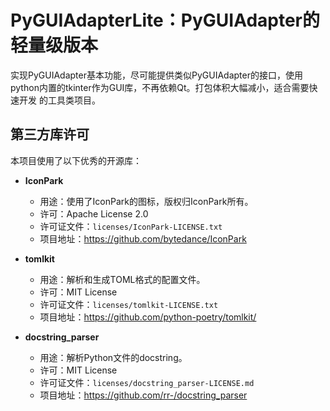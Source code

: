 # PyGUIAdapterLite：PyGUIAdapter的轻量级版本

实现PyGUIAdapter基本功能，尽可能提供类似PyGUIAdapter的接口，使用python内置的tkinter作为GUI库，不再依赖Qt。打包体积大幅减小，适合需要快速开发
的工具类项目。



## 第三方库许可

本项目使用了以下优秀的开源库：

- **IconPark** 
  - 用途：使用了IconPark的图标，版权归IconPark所有。
  - 许可：Apache License 2.0
  - 许可证文件：`licenses/IconPark-LICENSE.txt`
  - 项目地址：https://github.com/bytedance/IconPark

- **tomlkit**
  - 用途：解析和生成TOML格式的配置文件。
  - 许可：MIT License
  - 许可证文件：`licenses/tomlkit-LICENSE.txt`
  - 项目地址：https://github.com/python-poetry/tomlkit/

- **docstring_parser**
  - 用途：解析Python文件的docstring。
  - 许可：MIT License
  - 许可证文件：`licenses/docstring_parser-LICENSE.md`
  - 项目地址：https://github.com/rr-/docstring_parser